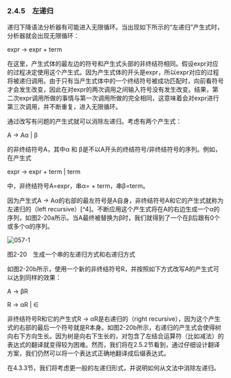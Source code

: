 ### 2.4.5　左递归

递归下降语法分析器有可能进入无限循环。当出现如下所示的“左递归”产生式时，分析器就会出现无限循环：

expr → expr + term

在这里，产生式体的最左边的符号和产生式头部的非终结符相同。假设expr对应的过程决定使用这个产生式。因为产生式体的开头是expr，所以expr对应的过程将被递归调用。由于只有当产生式体中的一个终结符号被成功匹配时，向前看符号才会发生改变，因此在对expr的两次调用之间输入符号没有发生改变。结果，第二次expr调用所做的事情与第一次调用所做的完全相同，这意味着会对expr进行第三次调用，并不断重复，进入无限循环。

通过改写有问题的产生式就可以消除左递归。考虑有两个产生式：

A → Aα | β

的非终结符号A，其中α 和 β是不以A开头的终结符号/非终结符号的序列。例如，在产生式

expr → expr + term | term

中，非终结符号A=expr，串α= + term，串β=term。

因为产生式A → Aα的右部的最左符号是A自身，非终结符号A和它的产生式就称为左递归的（left recursive）[^4]。不断应用这个产生式将在A的右边生成一个α的序列，如图2-20a所示。当A最终被替换为β时，我们就得到了一个在β后跟有0个或多个α的序列。

![057-1](../Images/image03994.jpeg)

图2-20　生成一个串的左递归方式和右递归方式

如图2-20b所示，使用一个新的非终结符号R，并按照如下方式改写A的产生式可以达到同样的效果：

A → βR

R → αR | ∈

非终结符号R和它的产生式R → αR是右递归的（right recursive），因为这个产生式的右部的最后一个符号就是R本身。如图2-20b所示，右递归的产生式会使得树向右下方向生长。因为树是向右下生长的，对包含了左结合运算符（比如减法）的表达式的翻译就变得较为困难。然而，我们将在2.5.2节看到，通过仔细设计翻译方案，我们仍然可以将一个表达式正确地翻译成后缀表达式。

在4.3.3节，我们将考虑更一般的左递归形式，并说明如何从文法中消除左递归。